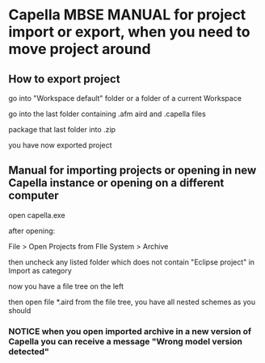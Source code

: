 

# Capella MBSE MANUAL for project import or export, when you need to move project around



## How to export project


go into "Workspace default" folder or a folder of a current Workspace

go into the last folder containing .afm aird and .capella files

package that last folder into .zip


you have now exported project



## Manual for importing projects or opening in new Capella instance or opening on a different computer

open capella.exe

after opening:

File > Open Projects from FIle System > Archive

then uncheck any listed folder which does not contain "Eclipse project" in Import as category

now you have a file tree on the left

then open file *.aird from the file tree, you have all nested schemes as you should



### NOTICE when you open imported archive in a new version of Capella you can receive a message "Wrong model version detected"

